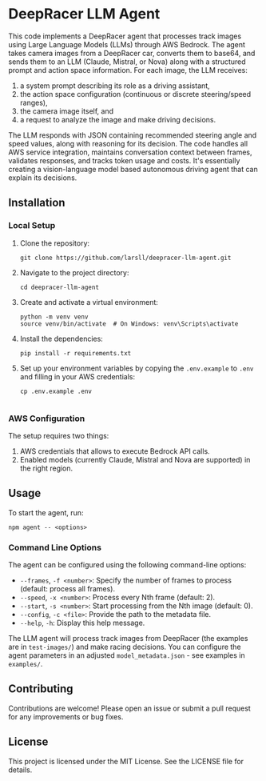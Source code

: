 # DeepRacer LLM Agent

This code implements a DeepRacer agent that processes track images using Large Language Models (LLMs) through AWS Bedrock. The agent takes camera images from a DeepRacer car, converts them to base64, and sends them to an LLM (Claude, Mistral, or Nova) along with a structured prompt and action space information. For each image, the LLM receives: 
1) a system prompt describing its role as a driving assistant, 
2) the action space configuration (continuous or discrete steering/speed ranges), 
3) the camera image itself, and 
4) a request to analyze the image and make driving decisions. 

The LLM responds with JSON containing recommended steering angle and speed values, along with reasoning for its decision. The code handles all AWS service integration, maintains conversation context between frames, validates responses, and tracks token usage and costs. It's essentially creating a vision-language model based autonomous driving agent that can explain its decisions.

## Installation

### Local Setup

1. Clone the repository:
   ```
   git clone https://github.com/larsll/deepracer-llm-agent.git
   ```
2. Navigate to the project directory:
   ```
   cd deepracer-llm-agent
   ```
3. Create and activate a virtual environment:
   ```
   python -m venv venv
   source venv/bin/activate  # On Windows: venv\Scripts\activate
   ```
4. Install the dependencies:
   ```
   pip install -r requirements.txt
   ```
5. Set up your environment variables by copying the `.env.example` to `.env` and filling in your AWS credentials:
   ```
   cp .env.example .env
   ```
   ```

### AWS Configuration

The setup requires two things:
 1. AWS credentials that allows to execute Bedrock API calls.
 2. Enabled models (currently Claude, Mistral and Nova are supported) in the right region.

## Usage

To start the agent, run:
```
npm agent -- <options>
```

### Command Line Options

The agent can be configured using the following command-line options:

- `--frames`, `-f <number>`: Specify the number of frames to process (default: process all frames).
- `--speed`, `-x <number>`: Process every Nth frame (default: 2).
- `--start`, `-s <number>`: Start processing from the Nth image (default: 0).
- `--config`, `-c <file>`: Provide the path to the metadata file.
- `--help`, `-h`: Display this help message.

The LLM agent will process track images from DeepRacer (the examples are in `test-images/`) and make racing decisions. You can configure the agent parameters in 
an adjusted `model_metadata.json` - see examples in `examples/`.


## Contributing

Contributions are welcome! Please open an issue or submit a pull request for any improvements or bug fixes.

## License

This project is licensed under the MIT License. See the LICENSE file for details.